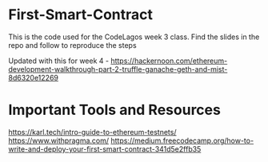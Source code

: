 # First-Smart-Contract

This is the code used for the CodeLagos week 3 class. Find the slides in the repo and follow to reproduce the steps

Updated with this for week 4 - https://hackernoon.com/ethereum-development-walkthrough-part-2-truffle-ganache-geth-and-mist-8d6320e12269


# Important Tools and Resources

https://karl.tech/intro-guide-to-ethereum-testnets/
https://www.withpragma.com/
https://medium.freecodecamp.org/how-to-write-and-deploy-your-first-smart-contract-341d5e2ffb35

